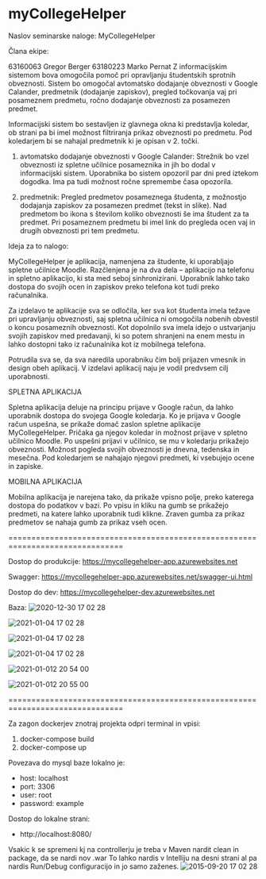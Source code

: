 # myCollegeHelper

Naslov seminarske naloge: MyCollegeHelper

Člana ekipe:

63160063 Gregor Berger
63180223 Marko Pernat
Z informacijskim sistemom bova omogočila pomoč pri opravljanju študentskih sprotnih obveznosti. Sistem bo omogočal avtomatsko dodajanje obveznosti v Google Calander, predmetnik (dodajanje zapiskov), pregled točkovanja vaj pri posameznem predmetu, ročno dodajanje obveznosti za posamezen predmet.

Informacijski sistem bo sestavljen iz glavnega okna ki predstavlja koledar, ob strani pa bi imel možnost filtriranja prikaz obveznosti po predmetu. Pod koledarjem bi se nahajal predmetnik ki je opisan v 2. točki.

1. avtomatsko dodajanje obveznosti v Google Calander: Strežnik bo vzel obveznosti iz spletne učilnice posameznika in jih bo dodal v informacijski sistem. Uporabnika bo sistem opozoril par dni pred iztekom dogodka. Ima pa tudi možnost ročne spremembe časa opozorila.

2. predmetnik: Pregled predmetov posameznega študenta, z možnostjo dodajanja zapiskov za posamezen predmet (tekst in slike). Nad predmetom bo ikona s številom koliko obveznosti še ima študent za ta predmet. Pri posameznem predmetu bi imel link do pregleda ocen vaj in drugih obveznosti pri tem predmetu.


Ideja za to nalogo:

MyCollegeHelper je aplikacija, namenjena za študente, ki uporabljajo spletne učilnice Moodle. Razčlenjena je na dva dela – aplikacijo na telefonu in spletno aplikacijo, ki sta med seboj sinhronizirani. Uporabnik lahko tako dostopa do svojih ocen in zapiskov preko telefona kot tudi preko računalnika.

Za izdelavo te aplikacije sva se odločila, ker sva kot študenta imela težave pri upravljanju obveznosti, saj spletna učilnica ni omogočila nobenih obvestil o koncu posameznih obveznosti. Kot dopolnilo sva imela idejo o ustvarjanju svojih zapiskov med predavanji, ki so potem shranjeni na enem mestu in lahko dostopni tako iz računalnika kot iz mobilnega telefona.

Potrudila sva se, da sva naredila uporabniku čim bolj prijazen vmesnik in design obeh aplikacij. V izdelavi aplikacij naju je vodil predvsem cilj uporabnosti.


SPLETNA APLIKACIJA

Spletna aplikacija deluje na principu prijave v Google račun, da lahko uporabnik dostopa do svojega Google koledarja. Ko je prijava v Google račun uspešna, se prikaže domač zaslon spletne aplikacije MyCollegeHelper. Pričaka ga njegov koledar in možnost prijave v spletno učilnico Moodle. Po uspešni prijavi v učilnico, se mu v koledarju prikažejo obveznosti. Možnost pogleda svojih obveznosti je dnevna, tedenska in mesečna. Pod koledarjem se nahajajo njegovi predmeti, ki vsebujejo ocene in zapiske.


MOBILNA APLIKACIJA

Mobilna aplikacija je narejena tako, da prikaže vpisno polje, preko katerega dostopa do podatkov v bazi. Po vpisu in kliku na gumb se prikažejo predmeti, na katere lahko uporabnik tudi klikne. Zraven gumba za prikaz predmetov se nahaja gumb za prikaz vseh ocen.

===============================================================================

Dostop do produkcije: https://mycollegehelper-app.azurewebsites.net

Swagger: https://mycollegehelper-app.azurewebsites.net/swagger-ui.html

Dostop do dev: https://mycollegehelper-dev.azurewebsites.net

Baza:
![2020-12-30 17 02 28](https://i.imgur.com/tmvS6Ux.png)


![2021-01-04 17 02 28](https://i.imgur.com/IfHkxhR.png)

![2021-01-04 17 02 28](https://i.imgur.com/RiUPmNI.png)

![2021-01-04 17 02 28](https://i.imgur.com/jwyWYaL.png)

![2021-01-012 20 54 00](https://i.imgur.com/4vQQLbG.png)

![2021-01-012 20 55 00](https://i.imgur.com/Fo5PQZl.png)






===============================================================================


Za zagon dockerjev znotraj projekta odpri terminal in vpisi:
  1. docker-compose build
  2. docker-compose up
 
Povezava do mysql baze lokalno je:
  * host: localhost
  * port: 3306
  * user: root
  * password: example

Dostop do lokalne strani:
  * http://localhost:8080/
  
Vsakic k se spremeni kj na controllerju je treba v Maven nardit clean in package, da se nardi nov .war
To lahko nardis v Intelliju na desni strani al pa nardis Run/Debug configuracijo in jo samo zaženes.
![2015-09-20 17 02 28](https://i.imgur.com/qIwe4VN.pngA)
